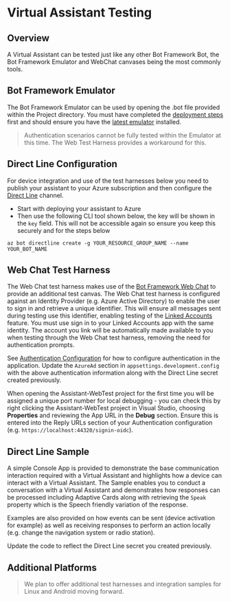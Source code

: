 # Virtual Assistant Testing

## Overview

A Virtual Assistant can be tested just like any other Bot Framework Bot, the Bot Framework Emulator and WebChat canvases being the most commonly tools. 

## Bot Framework Emulator

The Bot Framework Emulator can be used by opening the .bot file provided within the Project directory. You must have completed the [deployment steps](./virtualassistant-createvirtualassistant.md) first and should ensure you have the [latest emulator](https://github.com/Microsoft/BotFramework-Emulator/releases
) installed.

> Authentication scenarios cannot be fully tested within the Emulator at this time. The Web Test Harness provides a workaround for this.

## Direct Line Configuration

For device integration and use of the test harnesses below you need to publish your assistant to your Azure subscription and then configure the [Direct Line](https://docs.microsoft.com/en-us/azure/bot-service/bot-service-channel-connect-directline?view=azure-bot-service-3.0) channel.

- Start with deploying your assistant to Azure
- Then use the following CLI tool shown below, the key will be shown in the `key` field. This will not be accessible again so ensure you keep this securely and for the steps below

```shell
az bot directline create -g YOUR_RESOURCE_GROUP_NAME --name YOUR_BOT_NAME
```

## Web Chat Test Harness

The Web Chat test harness makes use of the [Bot Framework Web Chat](https://github.com/Microsoft/BotFramework-WebChat) to provide an additional test canvas. 
The Web Chat test harness is configured against an Identity Provider (e.g. Azure Active Directory) to enable the user to sign in and retrieve a unique identifier. 
This will ensure all messages sent during testing use this identifier, enabling testing of the [Linked Accounts](./virtualassistant-linkedaccounts) feature.
You must use sign in to your Linked Accounts app with the same identity. 
The account you link will be automatically made available to you when testing through the Web Chat test harness, removing the need for authentication prompts.

See [Authentication Configuration](./virtualassistant-linkedaccounts#authentication-configuration) for how to configure authentication in the application. 
Update the `AzureAd` section in `appsettings.development.config` with the above authentication information along with the Direct Line secret created previously.

When opening the Assistant-WebTest project for the first time you will be assigned a unique port number for local debugging - you can check this by right clicking the Assistant-WebTest project in Visual Studio, choosing **Properties** and reviewing the App URL in the **Debug** section. 
Ensure this is entered into the Reply URLs section of your Authentication configuration (e.g. `https://localhost:44320/signin-oidc`).

## Direct Line Sample

A simple Console App is provided to demonstrate the base communication interaction required with a Virtual Assistant and highlights how a device can interact with a Virtual Assistant. The Sample enables you to conduct a conversation with a Virtual Assistant and demonstrates how responses can be processed including Adaptive Cards along with retrieving the `Speak` property which is the Speech friendly variation of the response.

Examples are also provided on how events can be sent (device activation for example) as well as receiving responses to perform an action locally (e.g. change the navigation system or radio station).

Update the code to reflect the Direct Line secret you created previously.

## Additional Platforms

> We plan to offer additional test harnesses and integration samples for Linux and Android moving forward.
